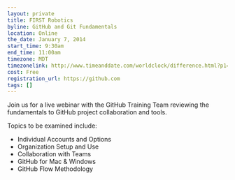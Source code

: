 ```yaml
---
layout: private
title: FIRST Robotics 
byline: GitHub and Git Fundamentals
location: Online
the_date: January 7, 2014
start_time: 9:30am
end_time: 11:00am
timezone: MDT
timezonelink: http://www.timeanddate.com/worldclock/difference.html?p1=75
cost: Free
registration_url: https://github.com
tags: []
---
```


Join us for a live webinar with the GitHub Training Team reviewing the fundamentals to GitHub project collaboration and tools.

Topics to be examined include:

* Individual Accounts and Options
* Organization Setup and Use
* Collaboration with Teams
* GitHub for Mac & Windows
* GitHub Flow Methodology